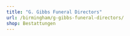 ```yaml
---
title: "G. Gibbs Funeral Directors"
url: /birmingham/g-gibbs-funeral-directors/
shop: Bestattungen
---
```

